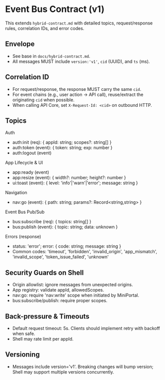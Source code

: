 # Event Bus Contract (v1)

This extends `hybrid-contract.md` with detailed topics, request/response rules, correlation IDs, and error codes.

## Envelope
- See base in `docs/hybrid-contract.md`.
- All messages MUST include `version:'v1'`, `cid` (UUID), and `ts` (ms).

## Correlation ID
- For request/response, the response MUST carry the same `cid`.
- For event chains (e.g., user action → API call), reuse/extract the originating `cid` when possible.
- When calling API Core, set `X-Request-Id: <cid>` on outbound HTTP.

## Topics

Auth
- auth:init (req): { appId: string; scopes?: string[] }
- auth:token (event): { token: string; exp: number }
- auth:logout (event)

App Lifecycle & UI
- app:ready (event)
- app:resize (event): { width?: number; height?: number }
- ui:toast (event): { level: 'info'|'warn'|'error'; message: string }

Navigation
- nav:go (event): { path: string; params?: Record<string,string> }

Event Bus Pub/Sub
- bus:subscribe (req): { topics: string[] }
- bus:publish (event): { topic: string; data: unknown }

Errors (response)
- status: 'error'; error: { code: string; message: string }
- Common codes: 'timeout', 'forbidden', 'invalid_origin', 'app_mismatch', 'invalid_scope', 'token_issue_failed', 'unknown'

## Security Guards on Shell
- Origin allowlist: ignore messages from unexpected origins.
- App registry: validate appId, allowedScopes.
- nav:go: require 'nav:write' scope when initiated by MiniPortal.
- bus:subscribe/publish: require proper scopes.

## Back-pressure & Timeouts
- Default request timeout: 5s. Clients should implement retry with backoff when safe.
- Shell may rate limit per appId.

## Versioning
- Messages include version='v1'. Breaking changes will bump version; Shell may support multiple versions concurrently.
